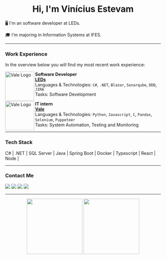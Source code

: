 <h1 align="center">Hi, I'm Vinícius Estevam</h1>

🖥️ I'm an software developer at LEDs.

🎓 l'm majoring in Information Systems at IFES.
****

### Work Experience
In the overview below you will find my most recent work experience:

[<img align="left" height="94px" width="94px" alt="Vale Logo" src="https://avatars.githubusercontent.com/u/5139405?v=4"/>](https://leds.serra.ifes.edu.br/)

**Software Developer** \
[**LEDs**](https://leds.serra.ifes.edu.br/) \
Languages & Technologies: `C#`, `.NET`, `Blazor`, `Sonarqube`, `DDD`, `JIRA`\
Tasks: Software Development

[<img align="left" height="94px" width="94px" alt="Vale Logo" src="https://yt3.googleusercontent.com/ytc/AGIKgqMc91cRQHZ6ob3BqNJNqcDNX8WP8a4-w3H5j6_C_Q=s900-c-k-c0x00ffffff-no-rj"/>](https://www.vale.com/)

**IT intern** \
[**Vale**](https://www.vale.com/) \
Languages & Technologies: `Python`, `Javascript`, `C`, `Pandas`, `Selenium`, `Puppeteer`\
Tasks: System Automation, Testing and Monitoring

****

### Tech Stack
<link rel="stylesheet" href="https://cdn.jsdelivr.net/gh/devicons/devicon@v2.14.0/devicon.min.css">
<div style="display:flex">  
 C# | .NET | SQL Server | Java | Spring Boot | Docker | Typescript | React | Node |
</div>

****

### Contact Me
[<img src="https://img.shields.io/badge/linkedin-%230077B5.svg?&style=for-the-badge&logo=linkedin&logoColor=white">](https://www.linkedin.com/in/vinicius-estevam-6a519b177/)
[<img src="https://img.shields.io/badge/Gmail-D14836?style=for-the-badge&logo=gmail&logoColor=white">](mailto:vinicius.estevam99@gmail.com)
[<img src="https://img.shields.io/badge/Codepen-000000?style=for-the-badge&logo=codepen&logoColor=white">](https://codepen.io/vinicius-estevam)
[<img src="https://img.shields.io/badge/instagram-%23E4405F.svg?&style=for-the-badge&logo=instagram&logoColor=white">](https://www.instagram.com/vinicius.je/)

****

<div align="center">
  <img height="180em" src="https://github-readme-stats.vercel.app/api?username=vinicius-je&theme=dark&hide_border=false&include_all_commits=false&count_private=false"/>
  <img height="180em" src="https://github-readme-stats.vercel.app/api/top-langs/?username=vinicius-je&theme=dark&hide_border=false&include_all_commits=false&count_private=false&layout=compact"/>
</div>

